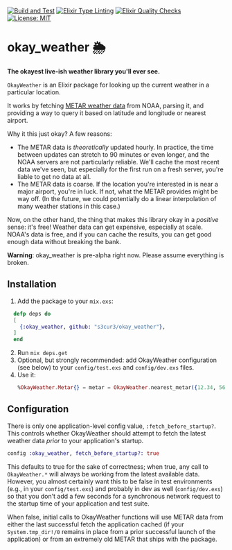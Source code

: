 [![Build and Test](https://github.com/s3cur3/okay_weather/actions/workflows/elixir-build-and-test.yml/badge.svg)](https://github.com/s3cur3/okay_weather/actions/workflows/elixir-build-and-test.yml) [![Elixir Type Linting](https://github.com/s3cur3/okay_weather/actions/workflows/elixir-dialyzer.yml/badge.svg?branch=main)](https://github.com/s3cur3/okay_weather/actions/workflows/elixir-dialyzer.yml) [![Elixir Quality Checks](https://github.com/s3cur3/okay_weather/actions/workflows/elixir-quality-checks.yml/badge.svg)](https://github.com/s3cur3/okay_weather/actions/workflows/elixir-quality-checks.yml) [![License: MIT](https://img.shields.io/badge/License-MIT-blue.svg)](https://github.com/s3cur3/okay_weather/blob/main/LICENSE)

# okay_weather 🌦

**The okayest live-ish weather library you'll ever see.**

`OkayWeather` is an Elixir package for looking up the current weather in a particular location.

It works by fetching [METAR weather data](https://en.wikipedia.org/wiki/METAR) from NOAA, parsing it, and providing a way to query it based on latitude and longitude or nearest airport.

Why it this just okay? A few reasons:

- The METAR data is *theoretically* updated hourly. In practice, the time between updates can stretch to 90 minutes or even longer, and the NOAA servers are not particularly reliable. We'll cache the most recent data we've seen, but especially for the first run on a fresh server, you're liable to get no data at all.
- The METAR data is coarse. If the location you're interested in is near a major airport, you're in luck. If not, what the METAR provides might be way off. (In the future, we could potentially do a linear interpolation of many weather stations in this case.)

Now, on the other hand, the thing that makes this library okay in a *positive* sense: it's free! Weather data can get expensive, especially at scale. NOAA's data is free, and if you can cache the results, you can get good enough data without breaking the bank.

**Warning**: okay_weather is pre-alpha right now. Please assume everything is broken.

## Installation

1. Add the package to your `mix.exs`:
```elixir
  defp deps do
  [
    {:okay_weather, github: "s3cur3/okay_weather"},
  ]
  end
```
2. Run `mix deps.get`
3. Optional, but strongly recommended: add OkayWeather configuration
    (see below) to your `config/test.exs` and `config/dev.exs` files.
4. Use it:
    ```elixir
    %OkayWeather.Metar{} = metar = OkayWeather.nearest_metar({12.34, 56.78}) do
    ```

## Configuration

There is only one application-level config value, `:fetch_before_startup?`.
This controls whether OkayWeather should attempt to fetch the latest 
weather data *prior* to your application's startup.

```elixir
config :okay_weather, fetch_before_startup?: true
```

This defaults to true for the sake of correctness; when true, any call
to `OkayWeather.*` will always be working from the latest available data.
However, you almost certainly want this to be false in test environments
(e.g., in your `config/test.exs`) and probably in dev as well 
(`config/dev.exs`) so that you don't add a few seconds for a synchronous
network request to the startup time of your application and test suite.

When false, initial calls to OkayWeather functions will use METAR data from
either the last successful fetch the application cached (if your 
`System.tmp_dir!/0` remains in place from a prior successful launch of the
application) or from an extremely old METAR that ships with the package.
